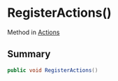 # RegisterActions()

Method in [Actions](./)

## Summary

```csharp
public void RegisterActions()
```
